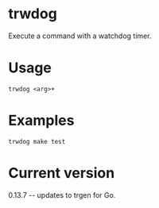 # trwdog

Execute a command with a watchdog timer.

# Usage

    trwdog <arg>+

# Examples

    trwdog make test

# Current version

0.13.7 -- updates to trgen for Go.
